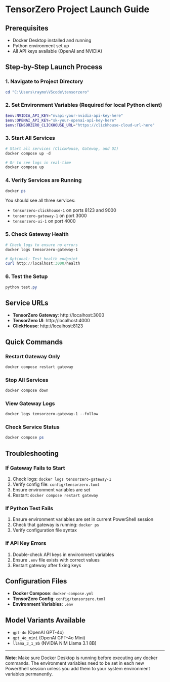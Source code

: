 # TensorZero Project Launch Guide

## Prerequisites
- Docker Desktop installed and running
- Python environment set up
- All API keys available (OpenAI and NVIDIA)

## Step-by-Step Launch Process

### 1. Navigate to Project Directory
```powershell
cd "C:\Users\raymo\VScode\tensorzero"
```

### 2. Set Environment Variables (Required for local Python client)
```powershell
$env:NVIDIA_API_KEY="nvapi-your-nvidia-api-key-here"
$env:OPENAI_API_KEY="sk-your-openai-api-key-here"
$env:TENSORZERO_CLICKHOUSE_URL="https://clickhouse-cloud-url-here"
```

### 3. Start All Services
```powershell
# Start all services (ClickHouse, Gateway, and UI)
docker compose up -d

# Or to see logs in real-time
docker compose up
```

### 4. Verify Services are Running
```powershell
docker ps
```

You should see all three services:
- `tensorzero-clickhouse-1` on ports 8123 and 9000
- `tensorzero-gateway-1` on port 3000
- `tensorzero-ui-1` on port 4000

### 5. Check Gateway Health
```powershell
# Check logs to ensure no errors
docker logs tensorzero-gateway-1

# Optional: Test health endpoint
curl http://localhost:3000/health
```

### 6. Test the Setup
```powershell
python test.py
```

## Service URLs
- **TensorZero Gateway**: http://localhost:3000
- **TensorZero UI**: http://localhost:4000
- **ClickHouse**: http://localhost:8123

## Quick Commands

### Restart Gateway Only
```powershell
docker compose restart gateway
```

### Stop All Services
```powershell
docker compose down
```

### View Gateway Logs
```powershell
docker logs tensorzero-gateway-1 --follow
```

### Check Service Status
```powershell
docker compose ps
```

## Troubleshooting

### If Gateway Fails to Start
1. Check logs: `docker logs tensorzero-gateway-1`
2. Verify config file: `config/tensorzero.toml`
3. Ensure environment variables are set
4. Restart: `docker compose restart gateway`

### If Python Test Fails
1. Ensure environment variables are set in current PowerShell session
2. Check that gateway is running: `docker ps`
3. Verify configuration file syntax

### If API Key Errors
1. Double-check API keys in environment variables
2. Ensure `.env` file exists with correct values
3. Restart gateway after fixing keys

## Configuration Files
- **Docker Compose**: `docker-compose.yml`
- **TensorZero Config**: `config/tensorzero.toml`
- **Environment Variables**: `.env`

## Model Variants Available
- `gpt-4o` (OpenAI GPT-4o)
- `gpt_4o_mini` (OpenAI GPT-4o Mini)
- `llama_3_1_8b` (NVIDIA NIM Llama 3.1 8B)

---

**Note**: Make sure Docker Desktop is running before executing any docker commands. The environment variables need to be set in each new PowerShell session unless you add them to your system environment variables permanently.
